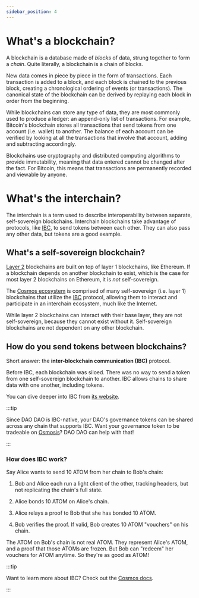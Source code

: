 ```yaml
---
sidebar_position: 4
---
```


# What's a blockchain?

A blockchain is a database made of *blocks* of data, strung together to form a *chain*. Quite literally, a blockchain is a chain of blocks.

New data comes in piece by piece in the form of transactions. Each transaction is added to a block, and each block is chained to the previous block, creating a chronological ordering of events (or transactions). The canonical state of the blockchain can be derived by replaying each block in order from the beginning.

While blockchains can store any type of data, they are most commonly used to produce a ledger: an append-only list of transactions. For example, Bitcoin's blockchain stores all transactions that send tokens from one account (i.e. wallet) to another. The balance of each account can be verified by looking at all the transactions that involve that account, adding and subtracting accordingly.

Blockchains use cryptography and distributed computing algorithms to provide immutability, meaning that data entered cannot be changed after the fact. For Bitcoin, this means that transactions are permanently recorded and viewable by anyone.

# What's the interchain?

The interchain is a term used to describe interoperability between separate, self-sovereign blockchains. Interchain blockchains take advantage of protocols, like [IBC](https://www.coinbase.com/cloud/discover/dev-foundations/ibc-protocol), to send tokens between each other. They can also pass any other data, but tokens are a good example.

## What's a self-sovereign blockchain?

[Layer 2](https://ethereum.org/en/layer-2/) blockchains are built on top of layer 1 blockchains, like Ethereum. If a blockchain depends on another blockchain to exist, which is the case for most layer 2 blockchains on Ethereum, it is *not* self-sovereign.

The [Cosmos ecosystem](https://cosmos.network) is comprised of many self-sovereign (i.e. layer 1) blockchains that utilize the [IBC](https://www.coinbase.com/cloud/discover/dev-foundations/ibc-protocol) protocol, allowing them to interact and participate in an interchain ecosystem, much like the Internet.

While layer 2 blockchains can interact with their base layer, they are not self-sovereign, because they cannot exist without it. Self-sovereign blockchains are not dependent on any other blockchain.

## How do you send tokens between blockchains?

Short answer: the **inter-blockchain communication (IBC)** protocol.

Before IBC, each blockchain was siloed. There was no way to send a token from one self-sovereign blockchain to another. IBC allows chains to share data with one another, including tokens.

You can dive deeper into IBC from [its website](https://www.ibcprotocol.dev/).

:::tip

Since DAO DAO is IBC-native, your DAO's governance tokens can be shared across any chain that supports IBC. Want your governance token to be tradeable on [Osmosis](https://osmosis.zone)? DAO DAO can help with that!

:::

### How does IBC work?

Say Alice wants to send 10 ATOM from her chain to Bob's chain:

1. Bob and Alice each run a light client of the other, tracking headers, but not replicating the chain's full state.

2. Alice bonds 10 ATOM on Alice's chain.

3. Alice relays a proof to Bob that she has bonded 10 ATOM.

4. Bob verifies the proof. If valid, Bob creates 10 ATOM "vouchers" on his chain.

The ATOM on Bob's chain is not real ATOM. They represent Alice's ATOM, and a proof that those ATOMs are frozen. But Bob can "redeem" her vouchers for ATOM anytime. So they're as good as ATOM!

:::tip 

Want to learn more about IBC? Check out the [Cosmos docs](https://v1.cosmos.network/intro#designing-the-internet-of-blockchains).

:::
